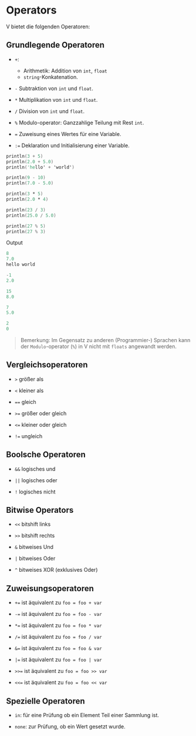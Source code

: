 # Operators

V bietet die folgenden Operatoren:

## Grundlegende Operatoren

- `+`:

  - Arithmetik: Addition von `int`, `float`
  - `string`-Konkatenation.

- `-` Subtraktion von `int` und `float`.

- `*` Multiplikation von `int` und `float`.

- `/` Division von `int` und `float`.

- `%` Modulo-operator: Ganzzahlige Teilung mit Rest `int`.

- `=` Zuweisung eines Wertes für eine Variable.

- `:=` Deklaration und Initialisierung einer Variable.

```v
println(3 + 5)
println(2.0 + 5.0)
println('hello' + 'world')

println(9 - 10)
println(7.0 - 5.0)

println(3 * 5)
println(2.0 * 4)

println(23 / 3)
println(25.0 / 5.0)

println(27 % 5)
println(27 % 3)
```

Output

```v
8
7.0
hello world

-1
2.0

15
8.0

7
5.0

2
0
```

> Bemerkung: Im Gegensatz zu anderen (Programmier-) Sprachen kann der `Modulo`-operator (`%`) in V nicht mit `floats` angewandt werden.

## Vergleichsoperatoren

- `>` größer als

- `<` kleiner als

- `==` gleich

- `>=` größer oder gleich

- `<=` kleiner oder gleich

- `!=` ungleich

## Boolsche Operatoren

- `&&` logisches und

- `||` logisches oder

- `!` logisches nicht

## Bitwise Operators

- `<<` bitshift links

- `>>` bitshift rechts

- `&` bitweises Und

- `|` bitweises Oder

- `^` bitweises XOR (exklusives Oder)

## Zuweisungsoperatoren

- `+=` ist äquivalent zu `foo = foo + var`

- `-=` ist äquivalent zu `foo = foo - var`

- `*=` ist äquivalent zu `foo = foo * var`

- `/=` ist äquivalent zu `foo = foo / var`

- `&=` ist äquivalent zu `foo = foo & var`

- `|=` ist äquivalent zu `foo = foo | var`

- `>>=` ist äquivalent zu `foo = foo >> var`

- `<<=` ist äquivalent zu `foo = foo << var`

## Spezielle Operatoren

- `in`: für eine Prüfung ob ein Element Teil einer Sammlung ist.

- `none`: zur Prüfung, ob ein Wert gesetzt wurde.
